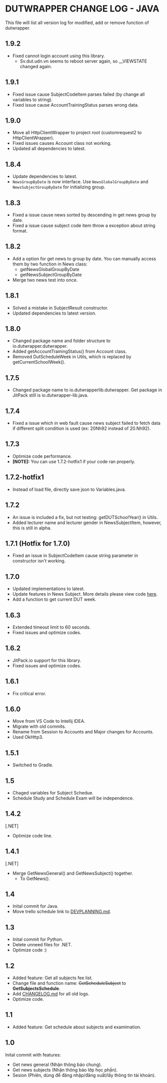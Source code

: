 # DUTWRAPPER CHANGE LOG - JAVA

This file will list all version log for modified, add or remove function of dutwrapper.

## 1.9.2
- Fixed cannot login account using this library.
  - Sv.dut.udn.vn seems to reboot server again, so __VIEWSTATE changed again.

## 1.9.1
- Fixed issue cause SubjectCodeItem parses failed (by change all variables to string).
- Fixed issue cause AccountTrainingStatus parses wrong data.

## 1.9.0
- Move all HttpClientWrapper to project root (customrequest2 to HttpClientWrapper).
- Fixed issues causes Account class not working.
- Updated all dependencies to latest.

## 1.8.4
- Update dependencies to latest.
- `NewsGroupByDate` is now interface. Use `NewsGlobalGroupByDate` and `NewsSubjectGroupByDate` for initializing group.

## 1.8.3
- Fixed a issue cause news sorted by descending in get news group by date.
- Fixed a issue cause subject code item throw a exception about string format.

## 1.8.2
- Add a option for get news to group by date. You can manually access them by two function in News class:
  - getNewsGlobalGroupByDate
  - getNewsSubjectGroupByDate
- Merge two news test into once.

## 1.8.1
- Solved a mistake in SubjectResult constructor.
- Updated dependencies to latest version.

## 1.8.0
- Changed package name and folder structure to io.dutwrapper.dutwrapper.
- Added getAccountTrainingStatus() from Account class.
- Removed DutScheduleWeek in Utils, which is replaced by getCurrentSchoolWeek().

## 1.7.5
- Changed package name to io.dutwrapperlib.dutwrapper. Get package in JitPack still is io.dutwrapper-lib.java.

## 1.7.4
- Fixed a issue which in web fault cause news subject failed to fetch data if different split condition is used (ex: 20Nh92 instead of 20.Nh92).

## 1.7.3
- Optimize code performance.
- **[NOTE]:** You can use 1.7.2-hotfix1 if your code ran properly.

## 1.7.2-hotfix1
- Instead of load file, directly save json to Variables.java.

## 1.7.2
- An issue is included a fix, but not testing: getDUTSchoolYear() in Utils.
- Added lecturer name and lecturer gender in NewsSubjectItem, however, this is still in alpha.

## 1.7.1 (Hotfix for 1.7.0)
- Fixed an issue in SubjectCodeItem cause string parameter in constructor isn't working.

## 1.7.0
- Updated implementations to latest.
- Update features in News Subject. More details please view code [here](src\main\java\io\zoemeow\dutapi\News.java).
- Add a function to get current DUT week.

## 1.6.3

- Extended timeout limit to 60 seconds.
- Fixed issues and optimize codes.

## 1.6.2

- JitPack.io support for this library.
- Fixed issues and optimize codes.

## 1.6.1

- Fix critical error.

## 1.6.0

- Move from VS Code to Intellij IDEA.
- Migrate with old commits.
- Rename from Session to Accounts and Major changes for Accounts.
- Used OkHttp3.

## 1.5.1

- Switched to Gradle.

## 1.5

- Chaged variables for Subject Schedue.
- Schedule Study and Schedule Exam will be independence.

## 1.4.2

[.NET]

- Optimize code line.

## 1.4.1

[.NET]

- Merge GetNewsGeneral() and GetNewsSubject() together.
    - To GetNews().

## 1.4

- Inital commit for Java.
- Move trello schedule link to [DEVPLANNING.md](DEVPLANNING.md).

## 1.3

- Inital commit for Python.
- Delete unneed files for .NET.
- Optimize code :)

## 1.2

- Added feature: Get all subjects fee list.
- Change file and function name: ~~GetScheduleSubject~~ to **GetSubjectsSchedule**.
- Add [CHANGELOG.md](CHANGELOG.md) for all old logs.
- Optimize code.

## 1.1

- Added feature: Get schedule about subjects and examimation.

## 1.0

Inital commit with features:

- Get news general (Nhận thông báo chung).
- Get news subjects (Nhận thông báo lớp học phần).
- Sesion (Phiên, dùng để đăng nhập/đăng xuất/lấy thông tin tài khoản).